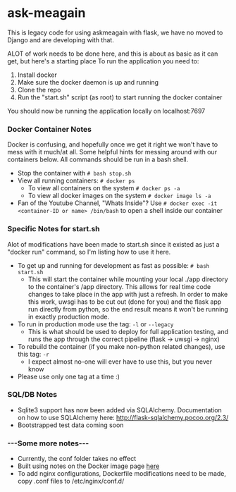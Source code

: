 # ask-meagain

This is legacy code for using askmeagain with flask, we have no moved to Django and are developing with that.


ALOT of work needs to be done here, and this is about as basic as it can get, but here's a starting place
To run the application you need to:

1. Install docker
2. Make sure the docker daemon is up and running
3. Clone the repo
4. Run the "start.sh" script (as root) to start running the docker container

You should now be running the application locally on localhost:7697

### Docker Container Notes
Docker is confusing, and hopefully once we get it right we won't have to mess with it much/at all. Some helpful hints for messing around with our containers below. All commands should be run in a bash shell.

* Stop the container with `# bash stop.sh`
* View all running containers: `# docker ps`
  * To view all containers on the system `# docker ps -a`
  * To view all docker images on the system `# docker image ls -a`
* Fan of the Youtube Channel, "Whats Inside"? Use `# docker exec -it <container-ID or name> /bin/bash` to open a shell inside our container

### Specific Notes for start.sh
Alot of modifications have been made to start.sh since it existed as just a "docker run" command, so I'm listing how to use it here.

* To get up and running for development as fast as possible: `# bash start.sh`
    * This will start the container while mounting your local ./app directory to the container's /app directory. This allows for real time code changes to take place in the app with just a refresh. In order to make this work, uwsgi has to be cut out (done for you) and the flask app run directly from python, so the end result means it won't be running in exactly production mode.
* To run in production mode use the tag: `-l` or `--legacy`
    * This is what should be used to deploy for full application testing, and runs the app through the correct pipeline (flask -> uwsgi -> nginx)
* To rebuild the container (if you make non-python related changes), use this tag: `-r`
    * I expect almost no-one will ever have to use this, but you never know
* Please use only one tag at a time :)

### SQL/DB Notes
* Sqlite3 support has now been added via SQLAlchemy. Documentation on how to use SQLAlchemy here: http://flask-sqlalchemy.pocoo.org/2.3/
* Bootstrapped test data coming soon

### ---Some more notes---
* Currently, the conf folder takes no effect
* Built using notes on the Docker image page [here](https://hub.docker.com/r/tiangolo/uwsgi-nginx-flask/ "Image Documentation")
* To add nginx configurations, Dockerfile modifications need to be made, copy .conf files to /etc/nginx/conf.d/
